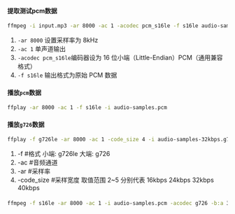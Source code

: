 

#### 提取测试pcm数据

```bash
ffmpeg -i input.mp3 -ar 8000 -ac 1 -acodec pcm_s16le -f s16le audio-samples.pcm
```

1. `-ar 8000` 设置采样率为 8kHz
2. `-ac 1` 单声道输出
3. `-acodec pcm_s16le`编码器设为 16 位小端（Little-Endian）PCM（通用兼容格式）
4. `-f s16le` 输出格式为原始 PCM 数据


#### 播放`pcm`数据
```bash
ffplay -ar 8000 -ac 1 -f s16le -i audio-samples.pcm
```

#### 播放`g726`数据
```bash
ffplay -f g726le -ar 8000 -ac 1 -code_size 4 -i audio-samples-32kbps.g726
```
1. -f #格式 小端: g726le 大端: g726
2. -ac #音频通道
3. -ar #采样率
4. -code_size #采样宽度 取值范围 2~5 分别代表 16kbps 24kbps 32kbps 40kbps


####
```bash
ffmpeg -f s16le -ar 8000 -ac 1 -i audio-samples.pcm -acodec g726 -b:a 32k -f g726 audio-samples-32kbps-ffmpeg.g726
```